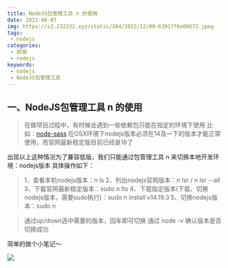 ```yaml
---
title: NodeJS包管理工具 n 的使用
date: 2022-06-07
img: https://s2.232232.xyz/static/384/2022/12/08-63917f6e08672.jpeg
tags:
 - nodejs
categories: 
 - 前端
 - nodejs
keywords:
 - nodejs
 - NodeJS包管理工具
---
```


## 一、NodeJS包管理工具 n 的使用

> 在做项目过程中，有时候会遇到一些依赖包只能在指定的环境下使用
> 比如：[node-sass](https://github.com/sass/node-sass/releases/tag/v4.14.1)
> 在OSX环境下nodejs版本必须在14及一下的版本才能正常使用，而官网最新稳定版目前已经是18了


出现以上这种情况为了兼容低版，我们只能通过包管理工具 n 来切换本地开发环境：nodejs版本
具体操作如下：

> 1、查看本机nodejs版本：n ls
> 2、列出nodejs官网版本：n lsr / n lsr --all
> 3、下载官网最新稳定版本：sudo n lts
> 4、下载指定版本(下载、切换nodejs版本，需要sudo执行)：sudo n install v14.19.3
> 5、切换nodejs版本：sudo n

> 通过up/down选中需要的版本，回车即可切换
> 通过 node -v 确认版本是否切换成功

简单的做个小笔记～

![](./table.jpg)

